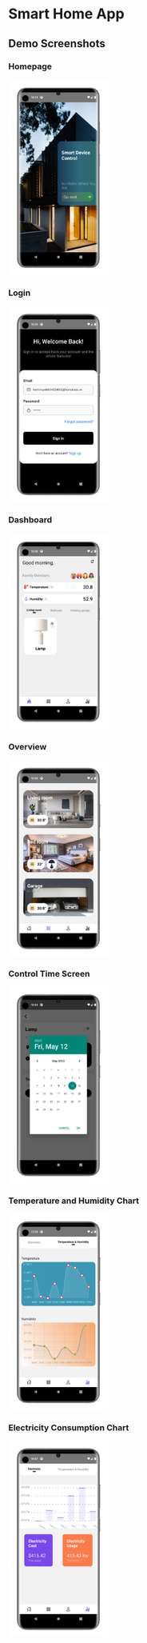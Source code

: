 
# Smart Home App

## Demo Screenshots

### Homepage
<img src="./demo/Introsc.png" alt="Homepage" width="200"/>

### Login
<img src="./demo/Loginsc.png" alt="Login" width="200"/>

### Dashboard 
<img src="./demo/Homesc.png" alt="Dashboard" width="200"/>

### Overview
<img src="./demo/Dashboardsc.png" alt="Overview" width="200"/>

### Control Time Screen
<img src="./demo/setDatesc.png" alt="Control Time Screen" width="200"/>

### Temperature and Humidity Chart
<img src="./demo/Temp+Humidchartsc.png" alt="Temperature and Humidity Chart" width="200"/>

### Electricity Consumption Chart
<img src="./demo/Electricitysc.png" alt="Electricity Consumption Chart" width="200"/>